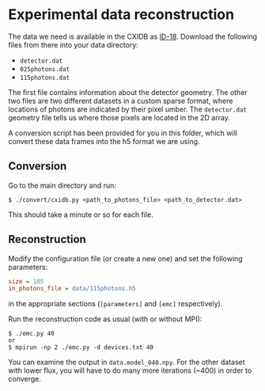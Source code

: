 # Experimental data reconstruction

The data we need is available in the CXIDB as [ID-18](http://cxidb.org/id-18.html). Download the following files from there into your data directory:
 * `detector.dat`
 * `025photons.dat`
 * `115photons.dat`

The first file contains information about the detector geometry. The other two files are two different datasets in a custom sparse format, where locations of photons are indicated by their pixel umber. The `detector.dat` geometry file tells us where those pixels are located in the 2D array.

A conversion script has been provided for you in this folder, which will convert these data frames into the h5 format we are using.

## Conversion

Go to the main directory and run:
```
$ ./convert/cxidb.py <path_to_photons_file> <path_to_detector.dat>
```
This should take a minute or so for each file.

## Reconstruction

Modify the configuration file (or create a new one) and set the following parameters:
```ini
size = 185
in_photons_file = data/115photons.h5
```
in the appropriate sections (`[parameters]` and `[emc]` respectively).

Run the reconstruction code as usual (with or without MPI):
```
$ ./emc.py 40
or
$ mpirun -np 2 ./emc.py -d devices.txt 40
```

You can examine the output in `data.model_040.npy`. For the other dataset with lower flux, you will have to do many more iterations (~400) in order to converge.
